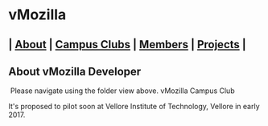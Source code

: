 # vMozilla   
| [About](/README.md) | [Campus Clubs](./CampusClubs) | [Members](/Members) | [Projects](./Projects) | 
----

## About vMozilla Developer

 Please navigate using the folder view above.
vMozilla Campus Club

 It's  proposed to pilot soon at Vellore Institute of Technology, Vellore in early 2017.
